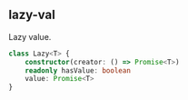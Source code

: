 ## lazy-val 

Lazy value.

```typescript
class Lazy<T> {
    constructor(creator: () => Promise<T>)
    readonly hasValue: boolean
    value: Promise<T>
}
```